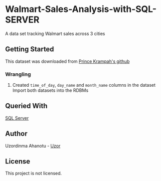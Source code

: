 # Walmart-Sales-Analysis-with-SQL-SERVER
A data set tracking Walmart sales across 3 cities
## Getting Started
This dataset was downloaded from [Prince Krampah's github](https://github.com/Princekrampah/WalmartSalesAnalysis/blob/master/WalmartSalesData.csv.csv)
### Wrangling
1. Created `time_of_day`, `day_name` and `month_name` columns in the dataset
Import both datasets into the RDBMs
## Queried With
[SQL Server](https://www.microsoft.com/en-us/sql-server/sql-server-downloads)
## Author
Uzordinma Ahanotu - [Uzor](https://github.com/Uzorah)
## License
This project is not licensed.
